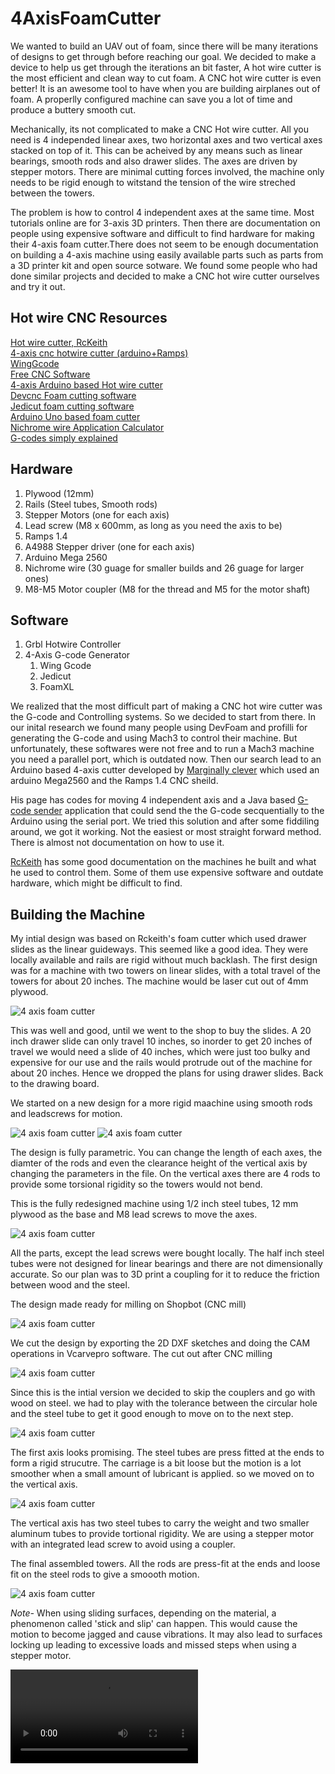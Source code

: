 # 4AxisFoamCutter

We wanted to build an UAV out of foam, since there will be many iterations of designs to get through before reaching our goal. We decided to make a device to help us get through the iterations an bit faster, A hot wire cutter is the most efficient and clean way to cut foam. A CNC hot wire cutter is even better! It is an awesome tool to have when you are building airplanes out of foam. A properlly configured machine can save you a lot of time and produce a buttery smooth cut.

Mechanically, its not complicated to make a CNC Hot wire cutter. All you need is 4 independed linear axes, two horizontal axes and two vertical axes stacked on top of it. This can be acheived by any means such as linear bearings, smooth rods and also drawer slides. The axes are driven by stepper motors. There are minimal cutting forces involved, the machine only needs to be rigid enough to witstand the tension of the wire streched between the towers.

The problem is how to control 4 independent axes at the same time. Most tutorials online are for 3-axis 3D printers. Then there are documentation on people using expensive software and difficult to find hardware for making their 4-axis foam cutter.There does not seem to be enough documentation on building a 4-axis machine using easily available parts such as parts from a 3D printer kit and open source sotware. We found some people who had done similar projects and decided to make a CNC hot wire cutter ourselves and try it out.

## Hot wire CNC Resources

[Hot wire cutter, RcKeith](http://www.rckeith.co.uk/cnc-hot-wire-foam-cutter/)  
[4-axis cnc hotwire cutter (arduino+Ramps)](https://www.rcgroups.com/forums/showthread.php?2915801-4-Axis-Hot-Wire-CNC-%28Arduino-Ramps1-4%29-Complete-Solution)  
[WingGcode](https://github.com/swarfer/winggcode)  
[Free CNC Software](http://www.rckeith.co.uk/free-cnc-software-3-and-4-axis/)  
[4-axis Arduino based Hot wire cutter](https://www.rcgroups.com/forums/showthread.php?2388809-4-axis-Arduino-based-CNC-hot-wire-foam-cutter)  
[Devcnc Foam cutting software](http://www.devcad.com/eng/devcncfoam_f1_3.asp)  
[Jedicut foam cutting software](https://www.jedicut.com/)  
[Arduino Uno based foam cutter](https://sites.google.com/site/foamcuttercnc/software)  
[Nichrome wire Application Calculator](http://www.jacobs-online.biz/nichrome/NichromeCalc.html)  
[G-codes simply explained](https://all3dp.com/g-code-tutorial-3d-printer-gcode-commands/)


## Hardware

1. Plywood (12mm)
2. Rails (Steel tubes, Smooth rods)
3. Stepper Motors (one for each axis)
4. Lead screw (M8 x 600mm, as long as you need the axis to be)
5. Ramps 1.4
6. A4988 Stepper driver (one for each axis)
7. Arduino Mega 2560
8. Nichrome wire (30 guage for smaller builds and 26 guage for larger ones)
9. M8-M5 Motor coupler (M8 for the thread and M5 for the motor shaft)

## Software

1. Grbl Hotwire Controller   
2. 4-Axis G-code Generator  
    1. Wing Gcode  
    2. Jedicut  
    3. FoamXL  
 
We realized that the most difficult part of making a CNC hot wire cutter was the G-code and Controlling systems. So we decided to start from there. In our inital research we found many people using DevFoam and profilli for generating the G-code and using Mach3 to control their machine. But unfortunately, these softwares were not free and to run a Mach3 machine you need a parallel port, which is outdated now. Then our search lead to an Arduino based 4-axis cutter developed by [Marginally clever](https://www.marginallyclever.com/) which used an arduino Mega2560 and the Ramps 1.4 CNC sheild.

His page has codes for moving 4 independent axis and a Java based [G-code sender](https://github.com/MarginallyClever/GcodeSender) application that could send the the G-code secquentially to the Arduino using the serial port. We tried this solution and after some fiddiling around, we got it working. Not the easiest or most straight forward method. There is almost not documentation on how to use it.

[RcKeith](http://www.rckeith.co.uk/cnc-hot-wire-foam-cutter/) has some good documentation on the machines he built and what he used to control them. Some of them use expensive software and outdate hardware, which might be difficult to find.

## Building the Machine

My intial design was based on Rckeith's foam cutter which used drawer slides as the linear guideways. This seemed like a good idea. They were locally available and rails are rigid without much backlash. The first design was for a machine with two towers on linear slides, with a total travel of the towers for about 20 inches. The machine would be laser cut out of 4mm plywood.

![4 axis foam cutter](Images/initialdesign.jpg)

This was well and good, until we went to the shop to buy the slides. A 20 inch drawer slide can only travel 10 inches, so inorder to get 20 inches of travel we would need a slide of 40 inches, which were just too bulky and expensive for our use and the rails would protrude out of the machine for about 20 inches. Hence we dropped the plans for using drawer slides. Back to the drawing board.

We started on a new design for a more rigid maachine using smooth rods and leadscrews for motion.

![4 axis foam cutter](Images/design.png)
![4 axis foam cutter](Images/final%20design.png)

The design is fully parametric. You can change the length of each axes, the diamter of the rods and even the clearance height of the vertical axis by changing the parameters in the file. On the vertical axes there are 4 rods to provide some torsional rigidity so the towers would not bend.

This is the fully redesigned machine using 1/2 inch steel tubes, 12 mm plywood as the base and M8 lead screws to move the axes. 

![4 axis foam cutter](Images/Foamcutter_V3.png)

All the parts, except the lead screws were bought locally. The half inch steel tubes were not designed for linear bearings and there are not dimensionally accurate. So our plan was to 3D print a coupling for it to reduce the friction between wood and the steel.

The design made ready for milling on Shopbot (CNC mill) 

![4 axis foam cutter](Images/cutout.png)

We cut the design by exporting the 2D DXF sketches and doing the CAM operations in Vcarvepro software. The cut out after CNC milling

![4 axis foam cutter](Images/plcut.jpg)

Since this is the intial version we decided to skip the couplers and go with wood on steel. we had to play with the tolerance between the circular hole and the steel tube to get it good enough to move on to the next step.

![4 axis foam cutter](Images/intialaxis.jpg)

The first axis looks promising. The steel tubes are press fitted at the ends to form a rigid strucutre. The carriage is a bit loose but the motion is a lot smoother when a small amount of lubricant is applied. so we moved on to the vertical axis.

![4 axis foam cutter](Images/Vtower.jpg)

The vertical axis has two steel tubes to carry the weight and two smaller aluminum tubes to provide tortional rigidity. We are using a stepper motor with an integrated lead screw to avoid using a coupler. 

The final assembled towers. All the rods are press-fit at the ends and loose fit on the steel rods to give a smoooth motion.

![4 axis foam cutter](Images/Final%20assembly.jpg)

*Note-* When using sliding surfaces, depending on the material, a phenomenon called 'stick and slip' can happen. This would cause the motion to become jagged and cause vibrations. It may also lead to surfaces locking up leading to excessive loads and missed steps when using a stepper motor.  

![](Images/maiden%20cut.mp4)
